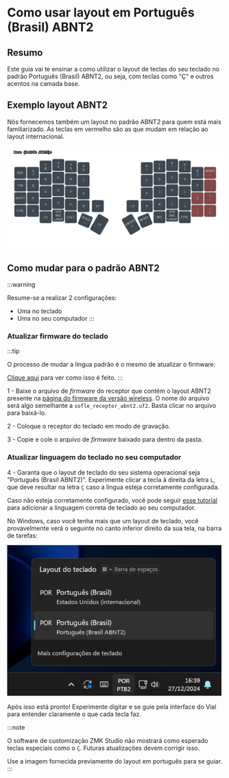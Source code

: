 # Como usar layout em Português (Brasil) ABNT2

## Resumo

Este guia vai te ensinar a como utilizar o layout de teclas do seu teclado no padrão Português (Brasil) ABNT2, ou seja, com teclas como "Ç" e outros acentos na camada base.

## Exemplo layout ABNT2

Nós fornecemos também um layout no padrão ABNT2 para quem está mais familiarizado. As teclas em vermelho são as que mudam em relação ao layout internacional.

<img src="/img/base_abnt.svg" alt="Exemplo" width="800" />

## Como mudar para o padrão ABNT2

:::warning

Resume-se a realizar 2 configurações:
- Uma no teclado
- Uma no seu computador
:::

### Atualizar firmware do teclado

:::tip

O processo de mudar a lingua padrão é o mesmo de atualizar o firmware:

[Clique aqui](./COMO_ATUALIZAR_FIRMWARE.md) para ver como isso é feito.
:::

1 - Baixe o arquivo de _firmware_ do receptor que contém o layout ABNT2 presente na [página do firmware da versão wireless](https://github.com/TergoTeclados/zmk-config-tergo-sofle/releases/). O nome do arquivo será algo semelhante a `sofle_receptor_abnt2.uf2`. Basta clicar no arquivo para baixá-lo.

2 - Coloque o receptor do teclado em modo de gravação.

3 - Copie e cole o arquivo de _firmware_ baixado para dentro da pasta.

### Atualizar linguagem do teclado no seu computador

4 - Garanta que o layout de teclado do seu sistema operacional seja "Português (Brasil ABNT2)". Experimente clicar a tecla à direita da letra `L`, que deve resultar na letra `Ç` caso a lingua esteja corretamente configurada.

Caso não esteja corretamente configurado, você pode seguir [esse tutorial](https://tecnoblog.net/responde/como-configurar-o-teclado-de-um-notebook-windows-abnt-e-abnt2/) para adicionar a linguagem correta de teclado ao seu computador.

No Windows, caso você tenha mais que um layout de teclado, você provavelmente verá o seguinte no canto inferior direito da sua tela, na barra de tarefas:

<img src="/img/teclados_no_windows.png" alt="Exemplo" width="500" />

Após isso está pronto! Experimente digitar e se guie pela interface do Vial para entender claramente o que cada tecla faz.

:::note

O software de customização ZMK Studio não mostrará como esperado teclas especiais como o `Ç`. Futuras atualizações devem corrigir isso.

Use a imagem fornecida previamente do layout em português para se guiar.
:::